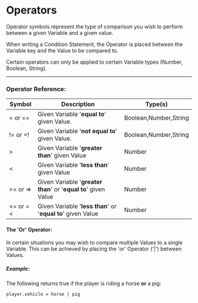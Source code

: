 # Operators
Operator symbols represent the type of comparison you wish to perform between a given Variable and a given value.

When writing a Condition Statement, the Operator is placed between the Variable key and the Value to be compared to.

Certain operators can only be applied to certain Variable types (Number, Boolean, String).

----
### Operator Reference:
| Symbol | Description | Type(s) |
|----------|-------------|------|
| = or == | Given Variable '**equal to**' given Value. | Boolean,Number,String |
| != or =! | Given Variable '**not equal to**' given Value. | Boolean,Number,String |
| > | Given Variable '**greater than**' given Value | Number |
| < | Given Variable '**less than**' given Value | Number |
| >= or => | Given Variable '**greater than**' or '**equal to**' given Value | Number |
| <= or =< | Given Variable '**less than**' or '**equal to**' given Value | Number |

#### The 'Or' Operator:
In certain situations you may wish to compare multiple Values to a single Variable.
This can be achieved by placing the 'or' Operator ('|') between Values.

##### Example:
The following returns true if the player is riding a horse **or** a pig:

    player.vehicle = horse | pig